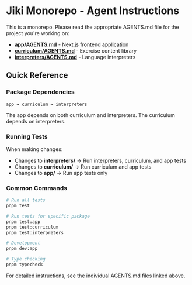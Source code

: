 # Jiki Monorepo - Agent Instructions

This is a monorepo. Please read the appropriate AGENTS.md file for the project you're working on:

- **[app/AGENTS.md](app/AGENTS.md)** - Next.js frontend application
- **[curriculum/AGENTS.md](curriculum/AGENTS.md)** - Exercise content library
- **[interpreters/AGENTS.md](interpreters/AGENTS.md)** - Language interpreters

## Quick Reference

### Package Dependencies

```
app → curriculum → interpreters
```

The app depends on both curriculum and interpreters. The curriculum depends on interpreters.

### Running Tests

When making changes:
- Changes to **interpreters/** → Run interpreters, curriculum, and app tests
- Changes to **curriculum/** → Run curriculum and app tests
- Changes to **app/** → Run app tests only

### Common Commands

```bash
# Run all tests
pnpm test

# Run tests for specific package
pnpm test:app
pnpm test:curriculum
pnpm test:interpreters

# Development
pnpm dev:app

# Type checking
pnpm typecheck
```

For detailed instructions, see the individual AGENTS.md files linked above.
